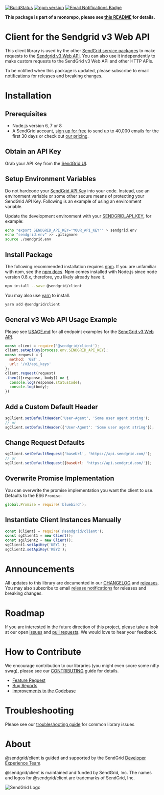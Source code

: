 [![BuildStatus](https://travis-ci.org/sendgrid/sendgrid-nodejs.svg?branch=master)](https://travis-ci.org/sendgrid/sendgrid-nodejs)
[![npm version](https://badge.fury.io/js/%40sendgrid%2Fclient.svg)](https://www.npmjs.com/org/sendgrid)
[![Email Notifications Badge](https://dx.sendgrid.com/badge/nodejs)](https://dx.sendgrid.com/newsletter/nodejs)

**This package is part of a monorepo, please see [this README](https://github.com/sendgrid/sendgrid-nodejs/blob/master/README.md) for details.**

# Client for the Sendgrid v3 Web API
This client library is used by the other [SendGrid service packages](https://www.npmjs.com/org/sendgrid) to make requests to the [Sendgrid v3 Web API](https://sendgrid.com/docs/API_Reference/api_v3.html). You can also use it independently to make custom requests to the SendGrid v3 Web API and other HTTP APIs.

To be notified when this package is updated, please subscribe to email [notifications](https://dx.sendgrid.com/newsletter/nodejs) for releases and breaking changes.

# Installation

## Prerequisites

- Node.js version 6, 7 or 8
- A SendGrid account, [sign up for free](https://sendgrid.com/free?source=sendgrid-nodejs) to send up to 40,000 emails for the first 30 days or check out [our pricing](https://sendgrid.com/pricing?source=sendgrid-nodejs).

## Obtain an API Key

Grab your API Key from the [SendGrid UI](https://app.sendgrid.com/settings/api_keys).

## Setup Environment Variables

Do not hardcode your [SendGrid API Key](https://app.sendgrid.com/settings/api_keys) into your code. Instead, use an environment variable or some other secure means of protecting your SendGrid API Key. Following is an example of using an environment variable.

Update the development environment with your [SENDGRID_API_KEY](https://app.sendgrid.com/settings/api_keys), for example:

```bash
echo "export SENDGRID_API_KEY='YOUR_API_KEY'" > sendgrid.env
echo "sendgrid.env" >> .gitignore
source ./sendgrid.env
```

## Install Package

The following recommended installation requires [npm](https://npmjs.org/). If you are unfamiliar with npm, see the [npm docs](https://npmjs.org/doc/). Npm comes installed with Node.js since node version 0.8.x, therefore, you likely already have it.

```sh
npm install --save @sendgrid/client
```

You may also use [yarn](https://yarnpkg.com/en/) to install.

```sh
yarn add @sendgrid/client
```

<a name="general"></a>
## General v3 Web API Usage Example

Please see [USAGE.md](https://github.com/sendgrid/sendgrid-nodejs/blob/master/packages/client/USAGE.md) for all endpoint examples for the [SendGrid v3 Web API](https://sendgrid.com/docs/API_Reference/api_v3.html).

```js
const client = require('@sendgrid/client');
client.setApiKey(process.env.SENDGRID_API_KEY);
const request = {
  method: 'GET',
  url: '/v3/api_keys'
};
client.request(request)
.then(([response, body]) => {
  console.log(response.statusCode);
  console.log(body);
})
```

## Add a Custom Default Header
```js
sgClient.setDefaultHeader('User-Agent', 'Some user agent string');
// or
sgClient.setDefaultHeader({'User-Agent': 'Some user agent string'});
```

## Change Request Defaults
```js
sgClient.setDefaultRequest('baseUrl', 'https://api.sendgrid.com/');
// or
sgClient.setDefaultRequest({baseUrl: 'https://api.sendgrid.com/'});
```

## Overwrite Promise Implementation
You can overwrite the promise implementation you want the client to use. Defaults to the ES6 `Promise`:

```js
global.Promise = require('bluebird');
```

## Instantiate Client Instances Manually
```js
const {Client} = require('@sendgrid/client');
const sgClient1 = new Client();
const sgClient2 = new Client();
sgClient1.setApiKey('KEY1');
sgClient2.setApiKey('KEY2');
```

<a name="announcements"></a>
# Announcements

All updates to this library are documented in our [CHANGELOG](https://github.com/sendgrid/sendgrid-nodejs/blob/master/CHANGELOG.md) and [releases](https://github.com/sendgrid/sendgrid-nodejs/releases). You may also subscribe to email [release notifications](https://dx.sendgrid.com/newsletter/nodejs) for releases and breaking changes.

<a name="roadmap"></a>
# Roadmap

If you are interested in the future direction of this project, please take a look at our open [issues](https://github.com/sendgrid/sendgrid-nodejs/issues) and [pull requests](https://github.com/sendgrid/sendgrid-nodejs/pulls). We would love to hear your feedback.

<a name="contribute"></a>
# How to Contribute

We encourage contribution to our libraries (you might even score some nifty swag), please see our [CONTRIBUTING](https://github.com/sendgrid/sendgrid-nodejs/blob/master/CONTRIBUTING.md) guide for details.

* [Feature Request](https://github.com/sendgrid/sendgrid-nodejs/tree/master/CONTRIBUTING.md#feature-request)
* [Bug Reports](https://github.com/sendgrid/sendgrid-nodejs/tree/master/CONTRIBUTING.md#submit-a-bug-report)
* [Improvements to the Codebase](https://github.com/sendgrid/sendgrid-nodejs/tree/master/CONTRIBUTING.md#improvements-to-the-codebase)

<a name="troubleshooting"></a>
# Troubleshooting

Please see our [troubleshooting guide](https://github.com/sendgrid/sendgrid-nodejs/blob/master/TROUBLESHOOTING.md) for common library issues.

<a name="about"></a>
# About

@sendgrid/client is guided and supported by the SendGrid [Developer Experience Team](mailto:dx@sendgrid.com).

@sendgrid/client is maintained and funded by SendGrid, Inc. The names and logos for @sendgrid/client are trademarks of SendGrid, Inc.

![SendGrid Logo](https://uiux.s3.amazonaws.com/2016-logos/email-logo%402x.png)
